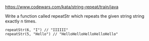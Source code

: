 https://www.codewars.com/kata/string-repeat/train/java

Write a function called repeatStr which repeats the given string string exactly n times.
```
repeatStr(6, "I") // "IIIIII"
repeatStr(5, "Hello") // "HelloHelloHelloHelloHello"
```
